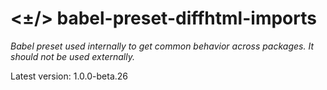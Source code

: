 # <±/> babel-preset-diffhtml-imports

*Babel preset used internally to get common behavior across packages. It should
not be used externally.*

Latest version: 1.0.0-beta.26